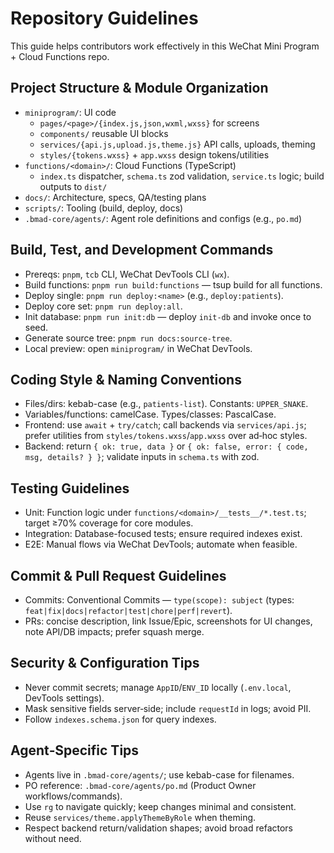 # Repository Guidelines

This guide helps contributors work effectively in this WeChat Mini Program + Cloud Functions repo.

## Project Structure & Module Organization
- `miniprogram/`: UI code
  - `pages/<page>/{index.js,json,wxml,wxss}` for screens
  - `components/` reusable UI blocks
  - `services/{api.js,upload.js,theme.js}` API calls, uploads, theming
  - `styles/{tokens.wxss}` + `app.wxss` design tokens/utilities
- `functions/<domain>/`: Cloud Functions (TypeScript)
  - `index.ts` dispatcher, `schema.ts` zod validation, `service.ts` logic; build outputs to `dist/`
- `docs/`: Architecture, specs, QA/testing plans
- `scripts/`: Tooling (build, deploy, docs)
- `.bmad-core/agents/`: Agent role definitions and configs (e.g., `po.md`)

## Build, Test, and Development Commands
- Prereqs: `pnpm`, `tcb` CLI, WeChat DevTools CLI (`wx`).
- Build functions: `pnpm run build:functions` — tsup build for all functions.
- Deploy single: `pnpm run deploy:<name>` (e.g., `deploy:patients`).
- Deploy core set: `pnpm run deploy:all`.
- Init database: `pnpm run init:db` — deploy `init-db` and invoke once to seed.
- Generate source tree: `pnpm run docs:source-tree`.
- Local preview: open `miniprogram/` in WeChat DevTools.

## Coding Style & Naming Conventions
- Files/dirs: kebab-case (e.g., `patients-list`). Constants: `UPPER_SNAKE`.
- Variables/functions: camelCase. Types/classes: PascalCase.
- Frontend: use `await` + `try/catch`; call backends via `services/api.js`; prefer utilities from `styles/tokens.wxss`/`app.wxss` over ad‑hoc styles.
- Backend: return `{ ok: true, data }` or `{ ok: false, error: { code, msg, details? } }`; validate inputs in `schema.ts` with zod.

## Testing Guidelines
- Unit: Function logic under `functions/<domain>/__tests__/*.test.ts`; target ≥70% coverage for core modules.
- Integration: Database-focused tests; ensure required indexes exist.
- E2E: Manual flows via WeChat DevTools; automate when feasible.

## Commit & Pull Request Guidelines
- Commits: Conventional Commits — `type(scope): subject` (types: `feat|fix|docs|refactor|test|chore|perf|revert`).
- PRs: concise description, link Issue/Epic, screenshots for UI changes, note API/DB impacts; prefer squash merge.

## Security & Configuration Tips
- Never commit secrets; manage `AppID`/`ENV_ID` locally (`.env.local`, DevTools settings).
- Mask sensitive fields server‑side; include `requestId` in logs; avoid PII.
- Follow `indexes.schema.json` for query indexes.

## Agent‑Specific Tips
- Agents live in `.bmad-core/agents/`; use kebab-case for filenames.
- PO reference: `.bmad-core/agents/po.md` (Product Owner workflows/commands).
- Use `rg` to navigate quickly; keep changes minimal and consistent.
- Reuse `services/theme.applyThemeByRole` when theming.
- Respect backend return/validation shapes; avoid broad refactors without need.
